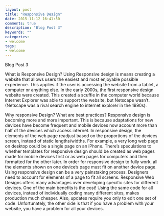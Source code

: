 ```yaml
---
layout: post
title: "Responsive Design"
date: 2015-11-12 16:41:50
comments: true
description: "Blog Post 3"
keywords: ""
categories:
- welcome
tags:
- welcome
---
```


Blog Post 3

What is Responsive Design?
Using Responsive design is means creating a website that allows users the easiest and most enjoyable possible experience. This applies if the user is accessing the website from a tablet, a computer or anything else. In the early 2000s, the first responsive design website were created. This created a scuffle in the computer world because Internet Explorer was able to support the website, but Netscape wasn’t. (Netscape was a rival search engine to internet explorer in the 1990s). 

Why responsive Design? What are best practices?
Responsive design is becoming more and more important. This is because adaptations for new devices have become frequent and mobile devices now account more than half of the devices which access internet. In responsive design, the elements of the web page readjust based on the proportions of the devices screen, instead of static lengths/widths. For example, a very long web page on desktop could be a single page on an iPhone. There’s speculations to whether templates for responsive design should be created as web pages made for mobile devices first or as web pages for computers and then formatted for the other later. In order for responsive design to fully work, all the elements shown on one device’s page must fit on another device page. Using responsive design can be a very painstaking process. Designers need to account for elements of a page to fit all screens. Responsive Web Designs offers many advantages over developing specific sites for different devices. One of the main benefits is the cost! Using the same code for all devices, instead of individually coding many different sites, makes production much cheaper. Also, updates require you only to edit one set of code. Unfortunately, the other side is that if you have a problem with your website, you have a problem for all your devices.
